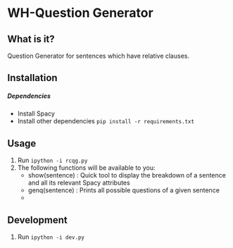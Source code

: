 # WH-Question Generator

## What is it?
Question Generator for sentences which have relative clauses.

## Installation

##### Dependencies
- Install Spacy
- Install other dependencies
` pip install -r requirements.txt `

## Usage
1. Run `ipython -i rcqg.py`
2. The following functions will be available to you:
    -  show(sentence) : Quick tool to display the breakdown of a sentence and all its relevant Spacy attributes
    -  genq(sentence) : Prints all possible questions of a given sentence
    -  
    
## Development
1. Run `ipython -i dev.py`
